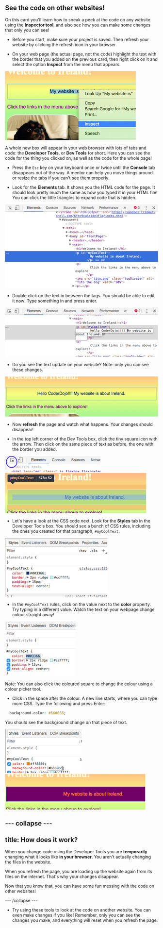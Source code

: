## See the code on other websites!

On this card you'll learn how to sneak a peek at the code on any website using the **Inspector tool**, and also see how you can make some changes that only you can see!

+ Before you start, make sure your project is saved. Then refresh your website by clicking the refresh icon in your browser. 

+ On your web page \(the actual page, not the code\) highlight the text with the border that you added on the previous card, then right click on it and select the option **Inspect** from the menu that appears.

![Selecting the Inspect option on highlighted text](images/highlightTextAndInspect.png)

A whole new box will appear in your web browser with lots of tabs and code: the **Developer Tools**, or **Dev Tools** for short. Here you can see the code for the thing you clicked on, as well as the code for the whole page!

+ Press the `Esc` key on your keyboard once or twice until the **Console** tab disappears out of the way. A mentor can help you move things around or resize the tabs if you can't see them properly.

+ Look for the **Elements** tab. It shows you the HTML code for the page. It should look pretty much the same as how you typed it in your HTML file! You can click the little triangles to expand code that is hidden.

![Inspector showing a text element](images/inspectTextHtml.png)

+ Double click on the text in between the tags. You should be able to edit it now! Type something in and press enter.

![Editing text using the inspector tool](images/inspectEditHtmlText.png)

+ Do you see the text update on your website? Note: only you can see these changes.

![Website with edited text](images/inspectEditHtmlTextResult.png)

+ Now **refresh** the page and watch what happens. Your changes should disappear!

+ In the top left corner of the Dev Tools box, click the tiny square icon with the arrow. Then click on the same piece of text as before, the one with the border you added.

![The icon to select elements](images/inspectorSelectIcon.png)
![Selecting an element](images/inspectorSelectElement.png)

+  Let's have a look at the CSS code next. Look for the **Styles** tab in the Developer Tools box. You should see a bunch of CSS rules, including the ones you created for that paragraph, `#myCoolText`.

![Viewing the CSS code for an element](images/inspectCssBlock.png)

+ In the `#myCoolText` rules, click on the value next to the **color** property. Try typing in a different value. Watch the text on your webpage change colour straight away! 

![Editing the text colour using the CSS inspector](images/inspectEditCssColor.png)

Note: You can also click the coloured square to change the colour using a colour picker tool. 

+ Click in the space after the colour. A new line starts, where you can type more CSS. Type the following and press Enter:

```css
  background-color: #660066;
```

You should see the background change on that piece of text.

![Adding the background colour property](images/inspectorEditingBgCol.png) 
![The new background colour](images/inspectorEditBgResult.png)

--- collapse ---
---
title: How does it work? 
---

When you change code using the Developer Tools you are **temporarily** changing what it looks like **in your browser**. You aren't actually changing the files in the website.

When you refresh the page, you are loading up the website again from its files on the internet. That's why your changes disappear.

Now that you know that, you can have some fun messing with the code on other websites!

--- /collapse ---

+ Try using these tools to look at the code on another website. You can even make changes if you like! Remember, only you can see the changes you make, and everything will reset when you refresh the page.



